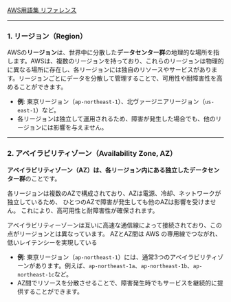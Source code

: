 [AWS用語集 リファレンス](https://docs.aws.amazon.com/ja_jp/glossary/latest/reference/glos-chap.html?id=docs_gateway)

---

### 1. **リージョン（Region）**
AWSの**リージョン**は、世界中に分散した**データセンター群**の地理的な場所を指します。AWSは、複数のリージョンを持っており、これらのリージョンは物理的に異なる場所に存在し、各リージョンには独自のリソースやサービスがあります。リージョンごとにデータを分散して管理することで、可用性や耐障害性を高めることができます。

- **例**: 東京リージョン（`ap-northeast-1`）、北ヴァージニアリージョン（`us-east-1`）など。
- 各リージョンは独立して運用されるため、障害が発生した場合でも、他のリージョンには影響を与えません。

---

### 2. **アベイラビリティゾーン（Availability Zone, AZ）**
**アベイラビリティゾーン（AZ）**は、各リージョン内にある**独立したデータセンター群**のことです。

各リージョンは複数のAZで構成されており、AZは電源、冷却、ネットワークが独立しているため、
ひとつのAZで障害が発生しても他のAZは影響を受けません。
これにより、高可用性と耐障害性が確保されます。

アベイラビリティーゾーンは互いに高速な通信線によって接続されており、この点がリージョンとは異なっています。
AZとAZ間は AWS の専用線でつながれ、低いレイテンシーを実現している

- **例**: 東京リージョン（`ap-northeast-1`）には、通常3つのアベイラビリティゾーンがあります。例えば、`ap-northeast-1a`、`ap-northeast-1b`、`ap-northeast-1c`など。
- AZ間でリソースを分散させることで、障害発生時でもサービスを継続的に提供することができます。
